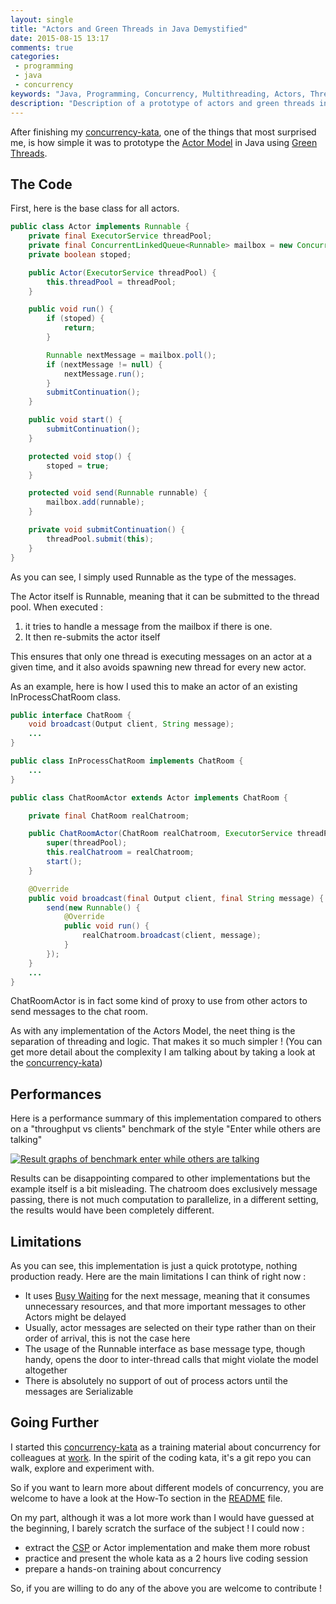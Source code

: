 ```yaml
---
layout: single
title: "Actors and Green Threads in Java Demystified"
date: 2015-08-15 13:17
comments: true
categories:
 - programming
 - java
 - concurrency
keywords: "Java, Programming, Concurrency, Multithreading, Actors, Threads, Green Threads, Light Threads, Performance"
description: "Description of a prototype of actors and green threads in the Java programming language"
---
```

After finishing my [concurrency-kata](https://github.com/philou/concurrency-kata), one of the things that most surprised me, is how simple it was to prototype the [Actor Model](https://en.wikipedia.org/wiki/Actor_model) in Java using [Green Threads](https://en.wikipedia.org/wiki/Green_threads).

## The Code

First, here is the base class for all actors.

```java
public class Actor implements Runnable {
    private final ExecutorService threadPool;
    private final ConcurrentLinkedQueue<Runnable> mailbox = new ConcurrentLinkedQueue<>();
    private boolean stoped;

    public Actor(ExecutorService threadPool) {
        this.threadPool = threadPool;
    }

    public void run() {
        if (stoped) {
            return;
        }

        Runnable nextMessage = mailbox.poll();
        if (nextMessage != null) {
            nextMessage.run();
        }
        submitContinuation();
    }

    public void start() {
        submitContinuation();
    }

    protected void stop() {
        stoped = true;
    }

    protected void send(Runnable runnable) {
        mailbox.add(runnable);
    }

    private void submitContinuation() {
        threadPool.submit(this);
    }
}

```

As you can see, I simply used Runnable as the type of the messages.

The Actor itself is Runnable, meaning that it can be submitted to the thread pool. When executed :

1. it tries to handle a message from the mailbox if there is one.
2. It then re-submits the actor itself

This ensures that only one thread is executing messages on an actor at a given time, and it also avoids spawning new thread for every new actor.

As an example, here is how I used this to make an actor of an existing InProcessChatRoom class.

```java
public interface ChatRoom {
    void broadcast(Output client, String message);
    ...
}
```

```java
public class InProcessChatRoom implements ChatRoom {
	...
}
```

```java
public class ChatRoomActor extends Actor implements ChatRoom {

    private final ChatRoom realChatroom;

    public ChatRoomActor(ChatRoom realChatroom, ExecutorService threadPool) {
        super(threadPool);
        this.realChatroom = realChatroom;
        start();
    }

    @Override
    public void broadcast(final Output client, final String message) {
        send(new Runnable() {
            @Override
            public void run() {
                realChatroom.broadcast(client, message);
            }
        });
    }
    ...
}
```
ChatRoomActor is in fact some kind of proxy to use from other actors to send messages to the chat room.

As with any implementation of the Actors Model, the neet thing is the separation of threading and logic. That makes it so much simpler ! (You can get more detail about the complexity I am talking about by taking a look at the [concurrency-kata](https://github.com/philou/concurrency-kata))

## Performances

Here is a performance summary of this implementation compared to others on a "throughput vs clients" benchmark of the style "Enter while others are talking"

[![Result graphs of benchmark enter while others are talking](https://raw.githubusercontent.com/philou/concurrency-kata/master/enter-while-others-are-talking.png)](https://github.com/philou/concurrency-kata)

Results can be disappointing compared to other implementations but the example itself is a bit misleading. The chatroom does exclusively message passing, there is not much computation to parallelize, in a different setting, the results would have been completely different.


## Limitations

As you can see, this implementation is just a quick prototype, nothing production ready. Here are the main limitations I can think of right now :

* It uses [Busy Waiting](https://en.wikipedia.org/wiki/Busy_waiting) for the next message, meaning that it consumes unnecessary resources, and that more important messages to other Actors might be delayed
* Usually, actor messages are selected on their type rather than on their order of arrival, this is not the case here
* The usage of the Runnable interface as base message type, though handy, opens the door to inter-thread calls that might violate the model altogether
* There is absolutely no support of out of process actors until the messages are Serializable

## Going Further

I started this [concurrency-kata](https://github.com/philou/concurrency-kata) as a training material about concurrency for colleagues at [work](http://www.murex.com). In the spirit of the coding kata, it's a git repo you can walk, explore and experiment with.

So if you want to learn more about different models of concurrency, you are welcome to have a look at the How-To section in the [README](https://github.com/philou/concurrency-kata) file.

On my part, although it was a lot more work than I would have guessed at the beginning, I barely scratch the surface of the subject ! I could now :

* extract the [CSP](https://fr.wikipedia.org/wiki/Communicating_sequential_processes) or Actor implementation and make them more robust
* practice and present the whole kata as a 2 hours live coding session
* prepare a hands-on training about concurrency

So, if you are willing to do any of the above you are welcome to contribute !

